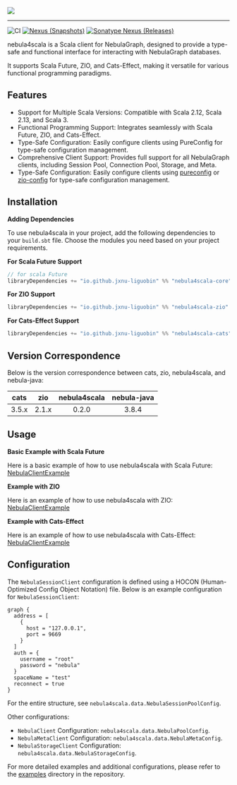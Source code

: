 ![](logo.png)

---

![CI][Badge-CI] [![Nexus (Snapshots)][Badge-Snapshots]][Link-Snapshots] [![Sonatype Nexus (Releases)][Badge-Release]][Link-Release]


[Badge-CI]: https://github.com/nebula-contrib/nebula4scala/actions/workflows/scala.yml/badge.svg
[Badge-Snapshots]: https://img.shields.io/nexus/s/io.github.jxnu-liguobin/nebula4scala-core_3?server=https%3A%2F%2Foss.sonatype.org
[Link-Snapshots]: https://oss.sonatype.org/content/repositories/snapshots/io/github/jxnu-liguobin/nebula4scala-core_3/
[Link-Release]: https://index.scala-lang.org/nebula-contrib/nebula4scala/nebula4scala-core
[Badge-Release]: https://index.scala-lang.org/nebula-contrib/nebula4scala/nebula4scala-core/latest-by-scala-version.svg?platform=jvm

nebula4scala is a Scala client for NebulaGraph, designed to provide a type-safe and functional interface for interacting with NebulaGraph databases. 

It supports Scala Future, ZIO, and Cats-Effect, making it versatile for various functional programming paradigms.

## Features

- Support for Multiple Scala Versions: Compatible with Scala 2.12, Scala 2.13, and Scala 3.
- Functional Programming Support: Integrates seamlessly with Scala Future, ZIO, and Cats-Effect.
- Type-Safe Configuration: Easily configure clients using PureConfig for type-safe configuration management.
- Comprehensive Client Support: Provides full support for all NebulaGraph clients, including Session Pool, Connection Pool, Storage, and Meta.
- Type-Safe Configuration: Easily configure clients using [pureconfig](https://github.com/pureconfig/pureconfig) or [zio-config](https://github.com/zio/zio-config) for type-safe configuration management.

## Installation

**Adding Dependencies**

To use nebula4scala in your project, add the following dependencies to your `build.sbt` file. 
Choose the modules you need based on your project requirements.

**For Scala Future Support**
```sbt
// for scala Future
libraryDependencies += "io.github.jxnu-liguobin" %% "nebula4scala-core" % "<latest version>" 
```

**For ZIO Support**
```sbt
libraryDependencies += "io.github.jxnu-liguobin" %% "nebula4scala-zio" % "<latest version>"
```

**For Cats-Effect Support**
```sbt
libraryDependencies += "io.github.jxnu-liguobin" %% "nebula4scala-cats" % "<latest version>"
```

## Version Correspondence

Below is the version correspondence between cats, zio, nebula4scala, and nebula-java:

| cats  |  zio  | nebula4scala | nebula-java |
|:-----:|:-----:|:------------:|:-----------:|
| 3.5.x | 2.1.x |    0.2.0     |    3.8.4    |


## Usage

**Basic Example with Scala Future**

Here is a basic example of how to use nebula4scala with Scala Future:
[NebulaClientExample](./examples/src/main/scala/nebula4scala/example/sync/NebulaClientExample.scala)

**Example with ZIO**

Here is an example of how to use nebula4scala with ZIO:
[NebulaClientExample](./examples/src/main/scala/nebula4scala/example/zio/NebulaClientExample.scala)

**Example with Cats-Effect**

Here is an example of how to use nebula4scala with Cats-Effect:
[NebulaClientExample](./examples/src/main/scala/nebula4scala/example/cats/NebulaClientExample.scala)

## Configuration

The `NebulaSessionClient` configuration is defined using a HOCON (Human-Optimized Config Object Notation) file. 
Below is an example configuration for `NebulaSessionClient`:

```hocon
graph {
  address = [
    {
      host = "127.0.0.1",
      port = 9669
    }
  ]
  auth = {
    username = "root"
    password = "nebula"
  }
  spaceName = "test"
  reconnect = true
}
```

For the entire structure, see `nebula4scala.data.NebulaSessionPoolConfig`.

Other configurations:

- `NebulaClient` Configuration: `nebula4scala.data.NebulaPoolConfig`.
- `NebulaMetaClient` Configuration: `nebula4scala.data.NebulaMetaConfig`.
- `NebulaStorageClient` Configuration: `nebula4scala.data.NebulaStorageConfig`.

For more detailed examples and additional configurations, please refer to the [examples](./examples/src/main/resources) directory in the repository.